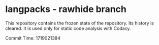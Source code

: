 # langpacks - rawhide branch

This repository contains the frozen state of the repository.
Its history is cleared. It is used only for static code
analysis with Codacy.

Commit Time: 1719021384